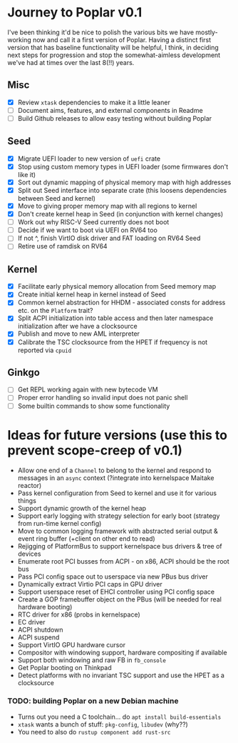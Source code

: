 # Journey to Poplar v0.1
I've been thinking it'd be nice to polish the various bits we have mostly-working now and call it a first version
of Poplar. Having a distinct first version that has baseline functionality will be helpful, I think, in deciding
next steps for progression and stop the somewhat-aimless development we've had at times over the last 8(!!) years.

## Misc
- [x] Review `xtask` dependencies to make it a little leaner
- [ ] Document aims, features, and external components in Readme
- [ ] Build Github releases to allow easy testing without building Poplar

## Seed
- [x] Migrate UEFI loader to new version of `uefi` crate
- [x] Stop using custom memory types in UEFI loader (some firmwares don't like it)
- [x] Sort out dynamic mapping of physical memory map with high addresses
- [x] Split out Seed interface into separate crate (this loosens dependencies between Seed and kernel)
- [x] Move to giving proper memory map with all regions to kernel
- [x] Don't create kernel heap in Seed (in conjunction with kernel changes)
- [ ] Work out why RISC-V Seed currently does not boot
- [ ] Decide if we want to boot via UEFI on RV64 too
- [ ] If not ^, finish VirtIO disk driver and FAT loading on RV64 Seed
- [ ] Retire use of ramdisk on RV64

## Kernel
- [x] Facilitate early physical memory allocation from Seed memory map
- [x] Create initial kernel heap in kernel instead of Seed
- [x] Common kernel abstraction for HHDM - associated consts for address etc. on the `Platform` trait?
- [x] Split ACPI initialization into table access and then later namespace initialization after we have a clocksource
- [x] Publish and move to new AML interpreter
- [x] Calibrate the TSC clocksource from the HPET if frequency is not reported via `cpuid`

## Ginkgo
- [ ] Get REPL working again with new bytecode VM
- [ ] Proper error handling so invalid input does not panic shell
- [ ] Some builtin commands to show some functionality

# Ideas for future versions (use this to prevent scope-creep of v0.1)
- Allow one end of a `Channel` to belong to the kernel and respond to messages in an `async` context
  (?integrate into kernelspace Maitake reactor)
- Pass kernel configuration from Seed to kernel and use it for various things
- Support dynamic growth of the kernel heap
- Support early logging with strategy selection for early boot (strategy from run-time kernel config)
- Move to common logging framework with abstracted serial output & event ring buffer (+client on
  other end to read)
- Rejigging of PlatformBus to support kernelspace bus drivers & tree of devices
- Enumerate root PCI busses from ACPI - on x86, ACPI should be the root bus
- Pass PCI config space out to userspace via new PBus bus driver
- Dynamically extract Virtio PCI caps in GPU driver
- Support userspace reset of EHCI controller using PCI config space
- Create a GOP framebuffer object on the PBus (will be needed for real hardware booting)
- RTC driver for x86 (probs in kernelspace)
- EC driver
- ACPI shutdown
- ACPI suspend
- Support VirtIO GPU hardware cursor
- Compositor with windowing support, hardware compositing if available
- Support both windowing and raw FB in `fb_console`
- Get Poplar booting on Thinkpad
- Detect platforms with no invariant TSC support and use the HPET as a clocksource

### TODO: building Poplar on a new Debian machine
- Turns out you need a C toolchain... do `apt install build-essentials`
- `xtask` wants a bunch of stuff: `pkg-config`, `libudev` (why??)
- You need to also do `rustup component add rust-src`
